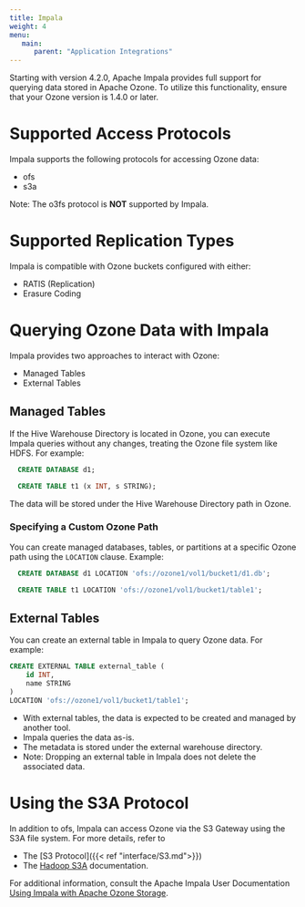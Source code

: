 ```yaml
---
title: Impala
weight: 4
menu:
   main:
      parent: "Application Integrations"
---
```

<!---
  Licensed to the Apache Software Foundation (ASF) under one or more
  contributor license agreements.  See the NOTICE file distributed with
  this work for additional information regarding copyright ownership.
  The ASF licenses this file to You under the Apache License, Version 2.0
  (the "License"); you may not use this file except in compliance with
  the License.  You may obtain a copy of the License at

      http://www.apache.org/licenses/LICENSE-2.0

  Unless required by applicable law or agreed to in writing, software
  distributed under the License is distributed on an "AS IS" BASIS,
  WITHOUT WARRANTIES OR CONDITIONS OF ANY KIND, either express or implied.
  See the License for the specific language governing permissions and
  limitations under the License.
-->

Starting with version 4.2.0, Apache Impala provides full support for querying data stored in Apache Ozone. To utilize this functionality, ensure that your Ozone version is 1.4.0 or later.

# Supported Access Protocols

Impala supports the following protocols for accessing Ozone data:

* ofs
* s3a

Note: The o3fs protocol is **NOT** supported by Impala.

# Supported Replication Types

Impala is compatible with Ozone buckets configured with either:

* RATIS (Replication)
* Erasure Coding

# Querying Ozone Data with Impala

Impala provides two approaches to interact with Ozone:

* Managed Tables
* External Tables

## Managed Tables

If the Hive Warehouse Directory is located in Ozone, you can execute Impala queries without any changes, treating the Ozone file system like HDFS. For example:

```sql
  CREATE DATABASE d1;
```

```sql
  CREATE TABLE t1 (x INT, s STRING);
```

The data will be stored under the Hive Warehouse Directory path in Ozone.

### Specifying a Custom Ozone Path

You can create managed databases, tables, or partitions at a specific Ozone path using the `LOCATION` clause. Example:

```sql
  CREATE DATABASE d1 LOCATION 'ofs://ozone1/vol1/bucket1/d1.db';
```

```sql
  CREATE TABLE t1 LOCATION 'ofs://ozone1/vol1/bucket1/table1';
```

## External Tables

You can create an external table in Impala to query Ozone data. For example:

```sql
CREATE EXTERNAL TABLE external_table (
    id INT,
    name STRING
)
LOCATION 'ofs://ozone1/vol1/bucket1/table1';
```

* With external tables, the data is expected to be created and managed by another tool.
* Impala queries the data as-is.
* The metadata is stored under the external warehouse directory.
* Note: Dropping an external table in Impala does not delete the associated data.


# Using the S3A Protocol

In addition to ofs, Impala can access Ozone via the S3 Gateway using the S3A file system. For more details, refer to 
* The [S3 Protocol]({{< ref "interface/S3.md">}})
* The [Hadoop S3A](https://hadoop.apache.org/docs/current/hadoop-aws/tools/hadoop-aws/index.html) documentation.

For additional information, consult the Apache Impala User Documentation
[Using Impala with Apache Ozone Storage](https://impala.apache.org/docs/build/html/topics/impala_ozone.html).
